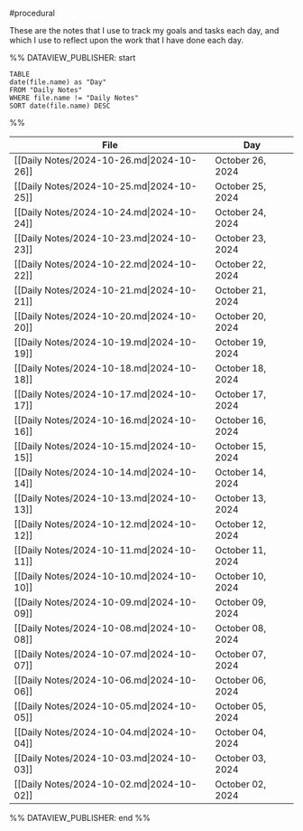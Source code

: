 #procedural 

These are the notes that I use to track my goals and tasks each day, and which I use to reflect upon the work that I have done each day.

%% DATAVIEW_PUBLISHER: start
```dataview
TABLE
date(file.name) as "Day"
FROM "Daily Notes"
WHERE file.name != "Daily Notes"
SORT date(file.name) DESC
```
%%

| File                                      | Day              |
| ----------------------------------------- | ---------------- |
| [[Daily Notes/2024-10-26.md\|2024-10-26]] | October 26, 2024 |
| [[Daily Notes/2024-10-25.md\|2024-10-25]] | October 25, 2024 |
| [[Daily Notes/2024-10-24.md\|2024-10-24]] | October 24, 2024 |
| [[Daily Notes/2024-10-23.md\|2024-10-23]] | October 23, 2024 |
| [[Daily Notes/2024-10-22.md\|2024-10-22]] | October 22, 2024 |
| [[Daily Notes/2024-10-21.md\|2024-10-21]] | October 21, 2024 |
| [[Daily Notes/2024-10-20.md\|2024-10-20]] | October 20, 2024 |
| [[Daily Notes/2024-10-19.md\|2024-10-19]] | October 19, 2024 |
| [[Daily Notes/2024-10-18.md\|2024-10-18]] | October 18, 2024 |
| [[Daily Notes/2024-10-17.md\|2024-10-17]] | October 17, 2024 |
| [[Daily Notes/2024-10-16.md\|2024-10-16]] | October 16, 2024 |
| [[Daily Notes/2024-10-15.md\|2024-10-15]] | October 15, 2024 |
| [[Daily Notes/2024-10-14.md\|2024-10-14]] | October 14, 2024 |
| [[Daily Notes/2024-10-13.md\|2024-10-13]] | October 13, 2024 |
| [[Daily Notes/2024-10-12.md\|2024-10-12]] | October 12, 2024 |
| [[Daily Notes/2024-10-11.md\|2024-10-11]] | October 11, 2024 |
| [[Daily Notes/2024-10-10.md\|2024-10-10]] | October 10, 2024 |
| [[Daily Notes/2024-10-09.md\|2024-10-09]] | October 09, 2024 |
| [[Daily Notes/2024-10-08.md\|2024-10-08]] | October 08, 2024 |
| [[Daily Notes/2024-10-07.md\|2024-10-07]] | October 07, 2024 |
| [[Daily Notes/2024-10-06.md\|2024-10-06]] | October 06, 2024 |
| [[Daily Notes/2024-10-05.md\|2024-10-05]] | October 05, 2024 |
| [[Daily Notes/2024-10-04.md\|2024-10-04]] | October 04, 2024 |
| [[Daily Notes/2024-10-03.md\|2024-10-03]] | October 03, 2024 |
| [[Daily Notes/2024-10-02.md\|2024-10-02]] | October 02, 2024 |

%% DATAVIEW_PUBLISHER: end %%